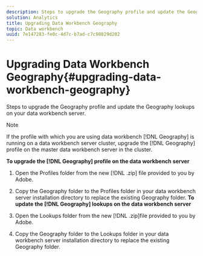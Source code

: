 ```yaml
---
description: Steps to upgrade the Geography profile and update the Geography lookups on your data workbench server.
solution: Analytics
title: Upgrading Data Workbench Geography
topic: Data workbench
uuid: 7e147283-fe0c-4d7c-b7ad-c7c98029d202
---
```


# Upgrading Data Workbench Geography{#upgrading-data-workbench-geography}

Steps to upgrade the Geography profile and update the Geography lookups on your data workbench server.

>[!NOTE]
>
>If the profile with which you are using data workbench [!DNL Geography] is running on a data workbench server cluster, upgrade the [!DNL Geography] profile on the master data workbench server in the cluster.

**To upgrade the [!DNL Geography] profile on the data workbench server** 

1. Open the Profiles folder from the new [!DNL .zip] file provided to you by Adobe.
1. Copy the Geography folder to the Profiles folder in your data workbench server installation directory to replace the existing Geography folder.
**To update the [!DNL Geography] lookups on the data workbench server**

1. Open the Lookups folder from the new [!DNL .zip]file provided to you by Adobe. 
1. Copy the Geography folder to the Lookups folder in your data workbench server installation directory to replace the existing Geography folder.

